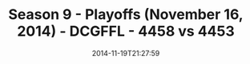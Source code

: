 ---
title: Season 9 - Playoffs (November 16, 2014) - DCGFFL - 4458 vs 4453
teams_score:
- team: 4458
  score:
- team: 4453
  score: 24
mvp: Chalie Kniseley (Graphite), Andy Pratt (Burnt Orange)
game-ball: N/A
sportsperson: ''
season: 9
week:
date: '2014-11-19T21:27:59'
pageid: season-9-playoffs-4458-vs-4453
---
